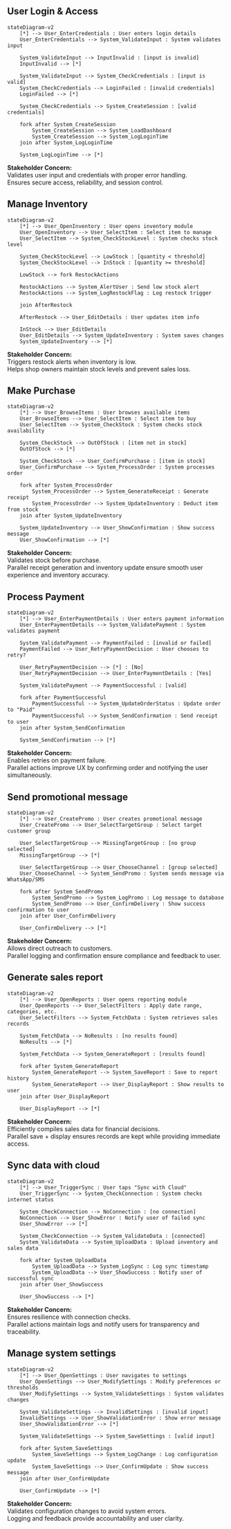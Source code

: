 ## User Login & Access
```mermaid
stateDiagram-v2
    [*] --> User_EnterCredentials : User enters login details
    User_EnterCredentials --> System_ValidateInput : System validates input

    System_ValidateInput --> InputInvalid : [input is invalid]
    InputInvalid --> [*]

    System_ValidateInput --> System_CheckCredentials : [input is valid]
    System_CheckCredentials --> LoginFailed : [invalid credentials]
    LoginFailed --> [*]

    System_CheckCredentials --> System_CreateSession : [valid credentials]

    fork after System_CreateSession
        System_CreateSession --> System_LoadDashboard
        System_CreateSession --> System_LogLoginTime
    join after System_LogLoginTime

    System_LogLoginTime --> [*]
```
**Stakeholder Concern:**  
Validates user input and credentials with proper error handling.  
Ensures secure access, reliability, and session control.
## Manage Inventory
```mermaid
stateDiagram-v2
    [*] --> User_OpenInventory : User opens inventory module
    User_OpenInventory --> User_SelectItem : Select item to manage
    User_SelectItem --> System_CheckStockLevel : System checks stock level

    System_CheckStockLevel --> LowStock : [quantity < threshold]
    System_CheckStockLevel --> InStock : [quantity >= threshold]

    LowStock --> fork RestockActions

    RestockActions --> System_AlertUser : Send low stock alert
    RestockActions --> System_LogRestockFlag : Log restock trigger

    join AfterRestock

    AfterRestock --> User_EditDetails : User updates item info

    InStock --> User_EditDetails
    User_EditDetails --> System_UpdateInventory : System saves changes
    System_UpdateInventory --> [*]
```
**Stakeholder Concern:**  
Triggers restock alerts when inventory is low.  
Helps shop owners maintain stock levels and prevent sales loss.

## Make Purchase
```mermaid
stateDiagram-v2
    [*] --> User_BrowseItems : User browses available items
    User_BrowseItems --> User_SelectItem : Select item to buy
    User_SelectItem --> System_CheckStock : System checks stock availability

    System_CheckStock --> OutOfStock : [item not in stock]
    OutOfStock --> [*]

    System_CheckStock --> User_ConfirmPurchase : [item in stock]
    User_ConfirmPurchase --> System_ProcessOrder : System processes order

    fork after System_ProcessOrder
        System_ProcessOrder --> System_GenerateReceipt : Generate receipt
        System_ProcessOrder --> System_UpdateInventory : Deduct item from stock
    join after System_UpdateInventory

    System_UpdateInventory --> User_ShowConfirmation : Show success message
    User_ShowConfirmation --> [*]
```
**Stakeholder Concern:**  
Validates stock before purchase.  
Parallel receipt generation and inventory update ensure smooth user experience and inventory accuracy.

## Process Payment
```mermaid
stateDiagram-v2
    [*] --> User_EnterPaymentDetails : User enters payment information
    User_EnterPaymentDetails --> System_ValidatePayment : System validates payment

    System_ValidatePayment --> PaymentFailed : [invalid or failed]
    PaymentFailed --> User_RetryPaymentDecision : User chooses to retry?

    User_RetryPaymentDecision --> [*] : [No]
    User_RetryPaymentDecision --> User_EnterPaymentDetails : [Yes]

    System_ValidatePayment --> PaymentSuccessful : [valid]

    fork after PaymentSuccessful
        PaymentSuccessful --> System_UpdateOrderStatus : Update order to "Paid"
        PaymentSuccessful --> System_SendConfirmation : Send receipt to user
    join after System_SendConfirmation

    System_SendConfirmation --> [*]
```
**Stakeholder Concern:**  
Enables retries on payment failure.  
Parallel actions improve UX by confirming order and notifying the user simultaneously.

## Send promotional message
```mermaid
stateDiagram-v2
    [*] --> User_CreatePromo : User creates promotional message
    User_CreatePromo --> User_SelectTargetGroup : Select target customer group

    User_SelectTargetGroup --> MissingTargetGroup : [no group selected]
    MissingTargetGroup --> [*]

    User_SelectTargetGroup --> User_ChooseChannel : [group selected]
    User_ChooseChannel --> System_SendPromo : System sends message via WhatsApp/SMS

    fork after System_SendPromo
        System_SendPromo --> System_LogPromo : Log message to database
        System_SendPromo --> User_ConfirmDelivery : Show success confirmation to user
    join after User_ConfirmDelivery

    User_ConfirmDelivery --> [*]
```
**Stakeholder Concern:**  
Allows direct outreach to customers.  
Parallel logging and confirmation ensure compliance and feedback to user.

## Generate sales report
```mermaid
stateDiagram-v2
    [*] --> User_OpenReports : User opens reporting module
    User_OpenReports --> User_SelectFilters : Apply date range, categories, etc.
    User_SelectFilters --> System_FetchData : System retrieves sales records

    System_FetchData --> NoResults : [no results found]
    NoResults --> [*]

    System_FetchData --> System_GenerateReport : [results found]

    fork after System_GenerateReport
        System_GenerateReport --> System_SaveReport : Save to report history
        System_GenerateReport --> User_DisplayReport : Show results to user
    join after User_DisplayReport

    User_DisplayReport --> [*]
```
**Stakeholder Concern:**  
Efficiently compiles sales data for financial decisions.  
Parallel save + display ensures records are kept while providing immediate access.

## Sync data with cloud
```mermaid
stateDiagram-v2
    [*] --> User_TriggerSync : User taps "Sync with Cloud"
    User_TriggerSync --> System_CheckConnection : System checks internet status

    System_CheckConnection --> NoConnection : [no connection]
    NoConnection --> User_ShowError : Notify user of failed sync
    User_ShowError --> [*]

    System_CheckConnection --> System_ValidateData : [connected]
    System_ValidateData --> System_UploadData : Upload inventory and sales data

    fork after System_UploadData
        System_UploadData --> System_LogSync : Log sync timestamp
        System_UploadData --> User_ShowSuccess : Notify user of successful sync
    join after User_ShowSuccess

    User_ShowSuccess --> [*]
```
**Stakeholder Concern:**  
Ensures resilience with connection checks.  
Parallel actions maintain logs and notify users for transparency and traceability.

## Manage system settings
```mermaid
stateDiagram-v2
    [*] --> User_OpenSettings : User navigates to settings
    User_OpenSettings --> User_ModifySettings : Modify preferences or thresholds
    User_ModifySettings --> System_ValidateSettings : System validates changes

    System_ValidateSettings --> InvalidSettings : [invalid input]
    InvalidSettings --> User_ShowValidationError : Show error message
    User_ShowValidationError --> [*]

    System_ValidateSettings --> System_SaveSettings : [valid input]

    fork after System_SaveSettings
        System_SaveSettings --> System_LogChange : Log configuration update
        System_SaveSettings --> User_ConfirmUpdate : Show success message
    join after User_ConfirmUpdate

    User_ConfirmUpdate --> [*]
```
**Stakeholder Concern:**  
Validates configuration changes to avoid system errors.  
Logging and feedback provide accountability and user clarity.

